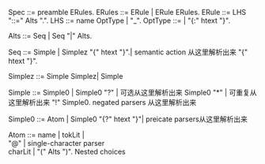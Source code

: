 Spec ::= preamble ERules.
ERules ::= ERule | ERule ERules.
ERule ::= LHS "::=" Alts ".".
LHS ::= name OptType | "_".
OptType ::= | "{:" htext "}".


Alts ::= 
        Seq |
        Seq "|" Alts.


Seq ::= 
        Simple |
        Simplez "{" htext "}".|       semantic action 从这里解析出来
        "{" htext "}".

Simplez ::= 
        Simple Simplez|
        Simple

Simple ::= 
        Simple0 |
        Simple0 "?" |                 可选从这里解析出来
        Simple0 "*" |                 可重复从这里解析出来
         "!" Simple0.                 negated parsers 从这里解析出来

Simple0 ::= 
        Atom |
        Simple0 "{?" htext "}"|         preicate parsers从这里解析出来

Atom ::= 
        name |
        tokLit |   
        "@" |                single-character parser                   
        charLit | 
        "(" Alts ")".                 Nested choices

